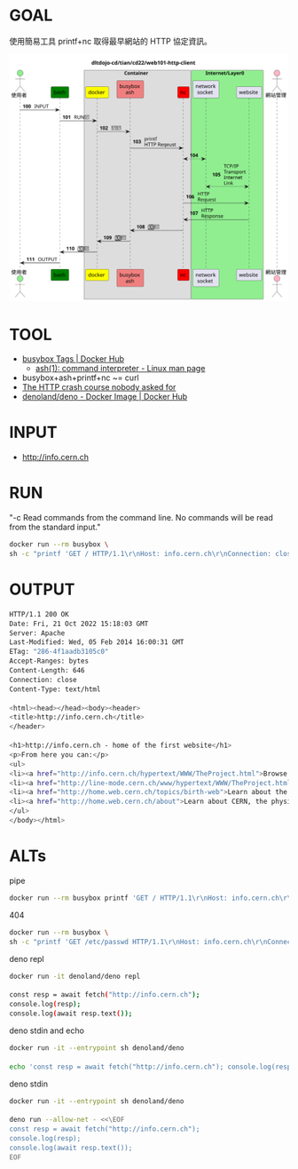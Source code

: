 # GOAL

使用簡易工具 printf+nc 取得最早網站的 HTTP 協定資訊。


![Alt text](./web101-http-client.svg)


# TOOL

- [busybox Tags | Docker Hub](https://hub.docker.com/_/busybox/tags)
  - [ash(1): command interpreter - Linux man page](https://linux.die.net/man/1/ash)
- busybox+ash+printf+nc ~= curl
- [The HTTP crash course nobody asked for](https://fasterthanli.me/articles/the-http-crash-course-nobody-asked-for)
- [denoland/deno - Docker Image | Docker Hub](https://hub.docker.com/r/denoland/deno)

# INPUT

- http://info.cern.ch

# RUN

"-c Read commands from the command line. No commands will be read from the standard input."

```sh
docker run --rm busybox \
sh -c "printf 'GET / HTTP/1.1\r\nHost: info.cern.ch\r\nConnection: close\r\n\r\n' | nc info.cern.ch 80"
```


# OUTPUT

```sh
HTTP/1.1 200 OK
Date: Fri, 21 Oct 2022 15:18:03 GMT
Server: Apache
Last-Modified: Wed, 05 Feb 2014 16:00:31 GMT
ETag: "286-4f1aadb3105c0"
Accept-Ranges: bytes
Content-Length: 646
Connection: close
Content-Type: text/html

<html><head></head><body><header>
<title>http://info.cern.ch</title>
</header>

<h1>http://info.cern.ch - home of the first website</h1>
<p>From here you can:</p>
<ul>
<li><a href="http://info.cern.ch/hypertext/WWW/TheProject.html">Browse the first website</a></li>
<li><a href="http://line-mode.cern.ch/www/hypertext/WWW/TheProject.html">Browse the first website using the line-mode browser simulator</a></li>
<li><a href="http://home.web.cern.ch/topics/birth-web">Learn about the birth of the web</a></li>
<li><a href="http://home.web.cern.ch/about">Learn about CERN, the physics laboratory where the web was born</a></li>
</ul>
</body></html>
```

# ALTs

pipe 

```sh
docker run --rm busybox printf 'GET / HTTP/1.1\r\nHost: info.cern.ch\r\nConnection: close\r\n\r\n' | nc info.cern.ch 80
```

404

```sh
docker run --rm busybox \
sh -c "printf 'GET /etc/passwd HTTP/1.1\r\nHost: info.cern.ch\r\nConnection: close\r\n\r\n' | nc info.cern.ch 80"
```

deno repl

```sh
docker run -it denoland/deno repl

const resp = await fetch("http://info.cern.ch");
console.log(resp);
console.log(await resp.text());
```

deno stdin and echo

```sh
docker run -it --entrypoint sh denoland/deno

echo 'const resp = await fetch("http://info.cern.ch"); console.log(resp); console.log(await resp.text());' | deno run --allow-net -
```

deno stdin

```sh
docker run -it --entrypoint sh denoland/deno

deno run --allow-net - <<\EOF
const resp = await fetch("http://info.cern.ch"); 
console.log(resp); 
console.log(await resp.text());
EOF
```